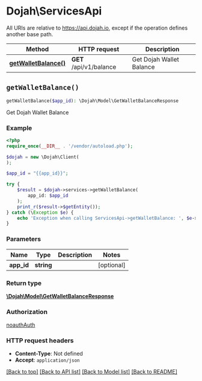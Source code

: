 # Dojah\ServicesApi

All URIs are relative to https://api.dojah.io, except if the operation defines another base path.

| Method | HTTP request | Description |
| ------------- | ------------- | ------------- |
| [**getWalletBalance()**](ServicesApi.md#getWalletBalance) | **GET** /api/v1/balance | Get Dojah Wallet Balance |


## `getWalletBalance()`

```php
getWalletBalance($app_id): \Dojah\Model\GetWalletBalanceResponse
```

Get Dojah Wallet Balance

### Example

```php
<?php
require_once(__DIR__ . '/vendor/autoload.php');

$dojah = new \Dojah\Client(
);

$app_id = "{{app_id}}";

try {
    $result = $dojah->services->getWalletBalance(
        app_id: $app_id
    );
    print_r($result->$getEntity());
} catch (\Exception $e) {
    echo 'Exception when calling ServicesApi->getWalletBalance: ', $e->getMessage(), PHP_EOL;
}

```

### Parameters

| Name | Type | Description  | Notes |
| ------------- | ------------- | ------------- | ------------- |
| **app_id** | **string**|  | [optional] |

### Return type

[**\Dojah\Model\GetWalletBalanceResponse**](../Model/GetWalletBalanceResponse.md)

### Authorization

[noauthAuth](../../README.md#noauthAuth)

### HTTP request headers

- **Content-Type**: Not defined
- **Accept**: `application/json`

[[Back to top]](#) [[Back to API list]](../../README.md#endpoints)
[[Back to Model list]](../../README.md#models)
[[Back to README]](../../README.md)
